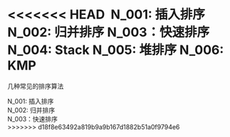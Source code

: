 <<<<<<< HEAD
﻿
N_001: 插入排序
N_002: 归并排序
N_003：快速排序
N_004: Stack
N_005: 堆排序
N_006:	KMP
=======
<p>几种常见的排序算法</p>
N_001: 插入排序<br/>
N_002: 归并排序<br/>
N_003：快速排序<br/>
>>>>>>> d18f8e63492a819b9a9b167d1882b51a0f9794e6
